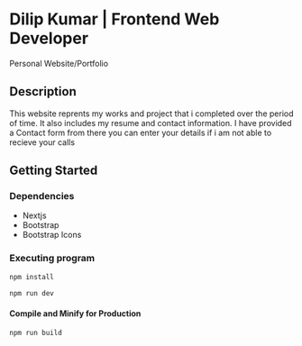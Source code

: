 # Dilip Kumar | Frontend Web Developer

Personal Website/Portfolio

## Description

This website reprents my works and project that i completed over the period of time. It also includes my resume and contact information. I have provided a Contact form from there you can enter your details if i am not able to recieve your calls

## Getting Started

### Dependencies

- Nextjs
- Bootstrap
- Bootstrap Icons

### Executing program

```sh
npm install
```

```sh
npm run dev
```

#### Compile and Minify for Production

```sh
npm run build
```
